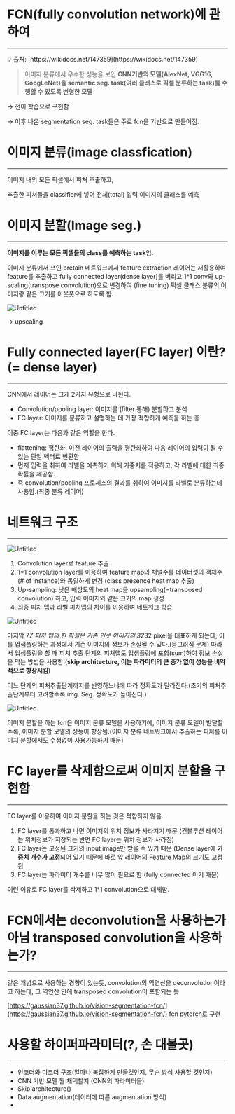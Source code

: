 # FCN(fully convolution network)에 관하여

---

<aside>
💡 출처: [https://wikidocs.net/147359](https://wikidocs.net/147359)

</aside>

> 이미지 분류에서 우수한 성능을 보인 **CNN기반의 모델(AlexNet, VGG16, GoogLeNet)을 semantic seg. task(여러 클래스로 픽셀 분류하는 task)를 수행할 수 있도록 변형한 모델**
> 

→ 전이 학습으로 구현함

→ 이후 나온 segmentation seg. task들은 주로 fcn을 기반으로 만들어짐.

# **이미지 분류(image classfication)**

---

이미지 내의 모든 픽셀에서 피쳐 추출하고,

추출한 피쳐들을 classifier에 넣어 전체(total) 입력 이미지의 클래스를 예측

# **이미지 분할(Image seg.)**

---

**이미지를 이루는 모든 픽셀들의 class를 예측하는 task**임.

이미지 분류에서 쓰인 pretain 네트워크에서 feature extraction 레이어는 재활용하여 feature를 추출하고 fully connected layer(dense layer)를 버리고 1*1 conv와 up-scaling(transpose convolution)으로 변경하여 (fine tuning) 픽셀 클래스 분류의 이미지랑 같은 크기를 아웃풋으로 하도록 함.

![Untitled](FCN(fully%20convolution%20network)%E1%84%8B%E1%85%A6%20%E1%84%80%E1%85%AA%E1%86%AB%E1%84%92%E1%85%A1%E1%84%8B%E1%85%A7%20f4f44bb41201472f8140bd8b3ee21c11/Untitled.png)

→ upscaling

# **Fully connected layer(FC layer) 이란?(= dense layer)**

---

CNN에서 	레이어는 크게 2가지 유형으로 나뉜다.

- Convolution/pooling layer: 이미지를 (filter 통해) 분할하고 분석
- FC layer: 이미지를 분류하고 설명하는 데 가장 적합하게 예측을 하는 층

이중 FC layer는 다음과 같은 역할을 한다.

- flattening: 평탄화, 이전 레이어의 출력을 평탄화하여 다음 레이어의 입력이 될 수 있는 단일 벡터로 변환함
- 먼저 입력을 취하여 라벨을 예측하기 위해 가중치를 적용하고, 각 라벨에 대한 최종 확률을 제공함.
- 즉 convolution/pooling 프로세스의 결과를 취하여 이미지를 라벨로 분류하는데 사용함.(최종 분류 레이어)

# **네트워크 구조**

---

![Untitled](FCN(fully%20convolution%20network)%E1%84%8B%E1%85%A6%20%E1%84%80%E1%85%AA%E1%86%AB%E1%84%92%E1%85%A1%E1%84%8B%E1%85%A7%20f4f44bb41201472f8140bd8b3ee21c11/Untitled%201.png)

1. Convolution layer로 feature 추출
2. 1*1 convolution layer를 이용하여 feature map의 채널수를 데이터셋의 객체수(# of instance)와 동일하게 변경 (class presence heat map 추출)
3. Up-sampling: 낮은 해상도의 heat map을 upsampling(=transposed convolution) 하고, 입력 이미지와 같은 크기의 map 생성
4. 최종 피처 맵과 라벨 피처맵의 차이를 이용하여 네트워크 학습

![Untitled](FCN(fully%20convolution%20network)%E1%84%8B%E1%85%A6%20%E1%84%80%E1%85%AA%E1%86%AB%E1%84%92%E1%85%A1%E1%84%8B%E1%85%A7%20f4f44bb41201472f8140bd8b3ee21c11/Untitled%202.png)

마지막 7*7 피처 맵의 한 픽셀은 기존 인풋 이미지의 32*32 pixel을 대표하게 되는데, 이를 업샘플링하는 과정에서 기존 이미지의 정보가 손실될 수 있다.(뭉그러짐 문제) 따라서 업샘플링을 할 때 피처 추출 단계의 피처맵도 업샘플링에 포함(sum)하여 정보 손실을 막는 방법을 사용함.(**skip architecture, 이는 파라미터의 큰 증가 없이 성능을 비약적으로 향상시킴**)

어느 단계의 피처추출단계까지를 반영하느냐에 따라 정확도가 달라진다.(초기의 피처추출단계부터 고려할수록 img. Seg. 정확도가 높아진다.)

![Untitled](FCN(fully%20convolution%20network)%E1%84%8B%E1%85%A6%20%E1%84%80%E1%85%AA%E1%86%AB%E1%84%92%E1%85%A1%E1%84%8B%E1%85%A7%20f4f44bb41201472f8140bd8b3ee21c11/Untitled%203.png)

이미지 분할을 하는 fcn은 이미지 분류 모델을 사용하기에, 이미지 분류 모델이 발달할수록, 이미지 분할 모델의 성능이 향상됨.(이미지 분류 네트워크에서 추출하는 피쳐를 이미지 분할에서도 수정없이 사용가능하기 때문)

# **FC layer를 삭제함으로써 이미지 분할을 구현함**

---

FC layer를 이용하여 이미지 분할을 하는 것은 적합하지 않음.

1. FC layer를 통과하고 나면 이미지의 위치 정보가 사라지기 때문
(컨볼루션 레이어는 위치정보가 저장되는 반면 FC layer는 위치 정보가 사라짐)
2. FC layer는 고정된 크기의 input image만 받을 수 있기 때문
(Dense layer에 **가중치 개수가 고정**되어 있기 때문에 바로 앞 레이어의 Feature Map의 크기도 고정됨
3. FC layer는 파라미터 개수를 너무 많이 필요로 함
(fully connected 이기 때문)

이런 이유로 FC layer를 삭제하고 1*1 convolution으로 대체함.

# **FCN에서는 deconvolution을 사용하는가 아님 transposed convolution을 사용하는가?**

---

같은 개념으로 사용하는 경향이 있는듯, convolution의 역연산을 deconvolution이라고 하는데, 그 역연산 안에 transposed convolution이 포함되는 듯

[https://gaussian37.github.io/vision-segmentation-fcn/](https://gaussian37.github.io/vision-segmentation-fcn/) fcn pytorch로 구현

# **사용할 하이퍼파라미터(?, 손 대볼곳)**

---

- 인코더와 디코더 구조(얼마나 복잡하게 만들것인지, 무슨 방식 사용할 것인지)
- CNN 기반 모델 뭘 채택할지 (CNN의 파라미터들)
- Skip architecture()
- Data augmentation(데이터에 따른 augmentation 방식)
-